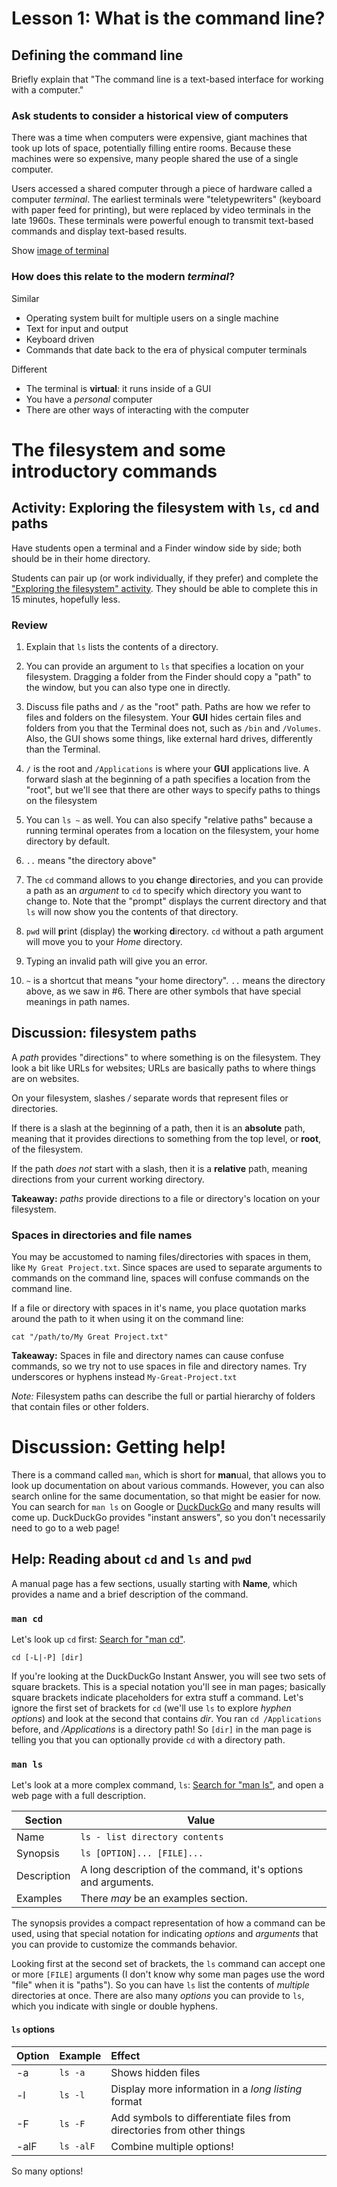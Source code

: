 # Lesson 1: What is the command line?

## Defining the command line

Briefly explain that "The command line is a text-based interface for working with a computer."

### Ask students to consider a historical view of computers

There was a time when computers were expensive, giant machines that took up lots of space, potentially filling entire rooms. Because these machines were so expensive, many people shared the use of a single computer.

Users accessed a shared computer through a piece of hardware called a computer *terminal*. The earliest terminals were "teletypewriters" (keyboard with paper feed for printing), but were replaced by video terminals in the late 1960s. These terminals were powerful enough to transmit text-based commands and display text-based results.

Show [image of terminal](https://en.wikipedia.org/wiki/Computer_terminal#/media/File:DEC_VT100_terminal.jpg)

### How does this relate to the modern *terminal*?

Similar
- Operating system built for multiple users on a single machine
- Text for input and output
- Keyboard driven
- Commands that date back to the era of physical computer terminals

Different
- The terminal is **virtual**: it runs inside of a GUI
- You have a *personal* computer
- There are other ways of interacting with the computer

# The filesystem and some introductory commands

## Activity: Exploring the filesystem with `ls`, `cd` and paths

Have students open a terminal and a Finder window side by side; both should be in their home directory.

Students can pair up (or work individually, if they prefer) and complete the ["Exploring the filesystem" activity](../activities/exploring-filesystem-activity.md). They should be able to complete this in 15 minutes, hopefully less.

### Review

1. Explain that `ls` lists the contents of a directory.

2. You can provide an argument to `ls` that specifies a location on your filesystem. Dragging a folder from the Finder should copy a "path" to the window, but you can also type one in directly.

3. Discuss file paths and `/` as the "root" path. Paths are how we refer to files and folders on the filesystem. Your **GUI** hides certain files and folders from you that the Terminal does not, such as `/bin` and `/Volumes`. Also, the GUI shows some things, like external hard drives, differently than the Terminal.

4. `/` is the root and `/Applications` is where your **GUI** applications live. A forward slash at the beginning of a path specifies a location from the "root", but we'll see that there are other ways to specify paths to things on the filesystem

5. You can `ls ~` as well. You can also specify "relative paths" because a running terminal operates from a location on the filesystem, your home directory by default.

6. `..` means "the directory above"

7. The `cd` command allows to you **c**hange **d**irectories, and you can provide a path as an *argument* to `cd` to specify which directory you want to change to. Note that the "prompt" displays the current directory and that `ls` will now show you the contents of that directory.

8. `pwd` will **p**rint (display) the **w**orking **d**irectory. `cd` without a path argument will move you to your *Home* directory.

9. Typing an invalid path will give you an error.

10. `~` is a shortcut that means "your home directory". `..` means the directory above, as we saw in #6. There are other symbols that have special meanings in path names.

## Discussion: filesystem paths

A *path* provides "directions" to where something is on the filesystem. They look a bit like URLs for websites; URLs are basically paths to where things are on websites.

On your filesystem, slashes */* separate words that represent files or directories.

If there is a slash at the beginning of a path, then it is an **absolute** path, meaning that it provides directions to something from the top level, or **root**, of the filesystem.

If the path *does not* start with a slash, then it is a **relative** path, meaning directions from your current working directory.

**Takeaway:** *paths* provide directions to a file or directory's location on your filesystem.

### Spaces in directories and file names

You may be accustomed to naming files/directories with spaces in them, like `My Great Project.txt`. Since spaces are used to separate arguments to commands on the command line, spaces will confuse commands on the command line.

If a file or directory with spaces in it's name, you place quotation marks around the path to it when using it on the command line:

```
cat "/path/to/My Great Project.txt"
```

**Takeaway:** Spaces in file and directory names can cause confuse commands, so we try not to use spaces in file and directory names. Try underscores or hyphens instead `My-Great-Project.txt`

*Note:* Filesystem paths can describe the full or partial hierarchy of folders that contain files or other folders.

# Discussion: Getting help!

There is a command called `man`, which is short for **man**ual, that allows you to look up documentation on about various commands. However, you can also search online for the same documentation, so that might be easier for now. You can search for `man ls` on Google or [DuckDuckGo](https://duckduckgo.com) and many results will come up. DuckDuckGo provides "instant answers", so you don't necessarily need to go to a web page!

## Help: Reading about `cd` and `ls` and `pwd`

A manual page has a few sections, usually starting with **Name**, which provides a name and a brief description of the command.

### `man cd`

Let's look up `cd` first: [Search for "man cd"](https://duckduckgo.com?q=man+cd).

```
cd [-L|-P] [dir]
```

If you're looking at the DuckDuckGo Instant Answer, you will see two sets of square brackets. This is a special notation you'll see in man pages; basically square brackets indicate placeholders for extra stuff a command. Let's ignore the first set of brackets for `cd` (we'll use `ls` to explore *hyphen options*) and look at the second that contains *dir*. You ran `cd /Applications` before, and */Applications* is a directory path! So `[dir]` in the man page is telling you that you can optionally provide `cd` with a directory path.

### `man ls`

Let's look at a more complex command, `ls`: [Search for "man ls"](https://duckduckgo.com?q=man+ls), and open a web page with a full description.

| Section | Value |
| - | - |
| Name | ```ls - list directory contents``` |
| Synopsis | ```ls [OPTION]... [FILE]...``` |
| Description | A long description of the command, it's options and arguments. |
| Examples | There *may* be an examples section. |

The synopsis provides a compact representation of how a command can be used, using that special notation for indicating *options* and *arguments* that you can provide to customize the commands behavior.

Looking first at the second set of brackets, the `ls` command can accept one or more `[FILE]` arguments (I don't know why some man pages use the word "file" when it is "paths"). So you can have `ls` list the contents of *multiple* directories at once. There are also many *options* you can provide to `ls`, which you indicate with single or double hyphens.

#### `ls` options

| Option | Example | Effect |
| :- | :- | :- |
| -a | `ls -a` | Shows hidden files |
| -l | `ls -l` | Display more information in a *long listing* format |
| -F | `ls -F` | Add symbols to differentiate files from directories from other things |
| -alF | `ls -alF` | Combine multiple options! |

So many options!
